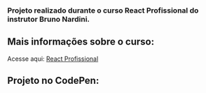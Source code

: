 ### Projeto realizado durante o curso React Profissional do instrutor Bruno Nardini.

## Mais informações sobre o curso:
Acesse aqui: [React Profissional](https://www.udemy.com/course/react-redux-profissional/)

## Projeto no CodePen:
